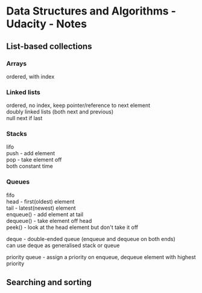 # Data Structures and Algorithms - Udacity - Notes

## List-based collections

### Arrays
ordered, with index

### Linked lists
ordered, no index, keep pointer/reference to next element  
doubly linked lists (both next and previous)  
null next if last

### Stacks
lifo  
push - add element  
pop - take element off  
both constant time

### Queues
fifo  
head - first(oldest) element  
tail - latest(newest) element  
enqueue() - add element at tail  
dequeue() - take element off head  
peek() - look at the head element but don't take it off  

deque - double-ended queue (enqueue and dequeue on both ends)  
can use deque as generalised stack or queue

priority queue - assign a priority on enqueue, dequeue element with highest priority

## Searching and sorting

